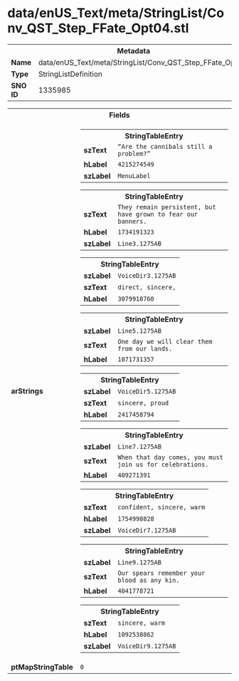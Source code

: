 <h1>data/enUS_Text/meta/StringList/Conv_QST_Step_FFate_Opt04.stl</h1><table><tr><th colspan="100%">Metadata</th></tr><tr><td><b>Name</b></td><td>data/enUS_Text/meta/StringList/Conv_QST_Step_FFate_Opt04.stl</td></tr><tr><td><b>Type</b></td><td>StringListDefinition</td></tr><tr><td><b>SNO ID</b></td><td>1335985</td></tr></table>

<table><tr><th colspan="100%">Fields</th></tr><tr><td><b>arStrings</b></td><td><table><tr><th colspan="100%">StringTableEntry</th></tr><tr><td><b>szText</b></td><td><code>“Are the cannibals still a problem?”</code></td></tr><tr><td><b>hLabel</b></td><td><code>4215274549</code></td></tr><tr><td><b>szLabel</b></td><td><code>MenuLabel</code></td></tr></table>


<table><tr><th colspan="100%">StringTableEntry</th></tr><tr><td><b>szText</b></td><td><code>They remain persistent, but have grown to fear our banners.</code></td></tr><tr><td><b>hLabel</b></td><td><code>1734191323</code></td></tr><tr><td><b>szLabel</b></td><td><code>Line3.1275AB</code></td></tr></table>


<table><tr><th colspan="100%">StringTableEntry</th></tr><tr><td><b>szLabel</b></td><td><code>VoiceDir3.1275AB</code></td></tr><tr><td><b>szText</b></td><td><code>direct, sincere,</code></td></tr><tr><td><b>hLabel</b></td><td><code>3079918760</code></td></tr></table>


<table><tr><th colspan="100%">StringTableEntry</th></tr><tr><td><b>szLabel</b></td><td><code>Line5.1275AB</code></td></tr><tr><td><b>szText</b></td><td><code>One day we will clear them from our lands.</code></td></tr><tr><td><b>hLabel</b></td><td><code>1071731357</code></td></tr></table>


<table><tr><th colspan="100%">StringTableEntry</th></tr><tr><td><b>szLabel</b></td><td><code>VoiceDir5.1275AB</code></td></tr><tr><td><b>szText</b></td><td><code>sincere, proud</code></td></tr><tr><td><b>hLabel</b></td><td><code>2417458794</code></td></tr></table>


<table><tr><th colspan="100%">StringTableEntry</th></tr><tr><td><b>szLabel</b></td><td><code>Line7.1275AB</code></td></tr><tr><td><b>szText</b></td><td><code>When that day comes, you must join us for celebrations.</code></td></tr><tr><td><b>hLabel</b></td><td><code>409271391</code></td></tr></table>


<table><tr><th colspan="100%">StringTableEntry</th></tr><tr><td><b>szText</b></td><td><code>confident, sincere, warm</code></td></tr><tr><td><b>hLabel</b></td><td><code>1754998828</code></td></tr><tr><td><b>szLabel</b></td><td><code>VoiceDir7.1275AB</code></td></tr></table>


<table><tr><th colspan="100%">StringTableEntry</th></tr><tr><td><b>szLabel</b></td><td><code>Line9.1275AB</code></td></tr><tr><td><b>szText</b></td><td><code>Our spears remember your blood as any kin.</code></td></tr><tr><td><b>hLabel</b></td><td><code>4041778721</code></td></tr></table>


<table><tr><th colspan="100%">StringTableEntry</th></tr><tr><td><b>szText</b></td><td><code>sincere, warm</code></td></tr><tr><td><b>hLabel</b></td><td><code>1092538862</code></td></tr><tr><td><b>szLabel</b></td><td><code>VoiceDir9.1275AB</code></td></tr></table>


</td></tr><tr><td><b>ptMapStringTable</b></td><td><code>0</code></td></tr></table>

